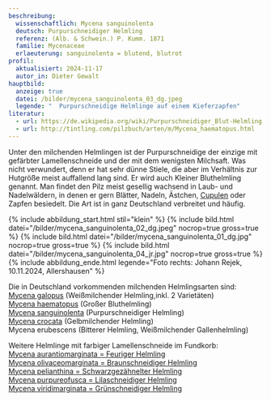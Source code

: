 ```yaml
---
beschreibung:
  wissenschaftlich: Mycena sanguinolenta
  deutsch: Purpurschneidiger Helmling
  referenz: (Alb. & Schwein.) P. Kumm. 1871
  familie: Mycenaceae
  erlaeuterung: sanguinolenta = blutend, blutrot
profil:
  aktualisiert: 2024-11-17
  autor_in: Dieter Gewalt
hauptbild:
  anzeige: true
  datei: /bilder/mycena_sanguinolenta_03_dg.jpeg
  legende: "  Purpurschneidige Helmlinge auf einem Kieferzapfen"
literatur:
  - url: https://de.wikipedia.org/wiki/Purpurschneidiger_Blut-Helmling
  - url: http://tintling.com/pilzbuch/arten/m/Mycena_haematopus.html
---
```

Unter den milchenden Helmlingen ist der Purpurschneidige der einzige mit gefärbter Lamellenschneide und der mit dem wenigsten Milchsaft. Was nicht verwundert, denn er hat sehr dünne Stiele, die aber im Verhältnis zur Hutgröße meist auffallend lang sind. Er wird auch Kleiner Bluthelmling genannt. Man findet den Pilz meist gesellig wachsend in Laub- und Nadelwäldern, in denen er gern Blätter, Nadeln, Ästchen, [Cupulen](Cupulen "Glossar") oder Zapfen besiedelt. Die Art ist in ganz Deutschland verbreitet und häufig.

{% include abbildung_start.html stil="klein" %}
{% include bild.html datei="/bilder/mycena_sanguinolenta_02_dg.jpeg" nocrop=true gross=true %}
{% include bild.html datei="/bilder/mycena_sanguinolenta_01_dg.jpg" nocrop=true gross=true %}
{% include bild.html datei="/bilder/mycena_sanguinolenta_04_jr.jpg" nocrop=true gross=true %}
{% include abbildung_ende.html legende="Foto rechts: Johann Rejek, 10.11.2024, Allershausen" %}

Die in Deutschland vorkommenden milchenden Helmlingsarten sind:\
[Mycena galopus](/pilze/mycena-galopus-weißmilchender-helmling) (Weißmilchender Helmling,inkl. 2 Varietäten)\
[Mycena haematopus](/pilze/mycena-haematopus-großer-bluthelmling) (Großer Bluthelmling)\
[Mycena sanguinolenta](/pilze/mycena-sanguinolenta-purpurschneidiger-helmling) (Purpurschneidiger Helmling)\
[Mycena crocata](/pilze/mycena-crocata-gelbmilchender-helmling) (Gelbmilchender Helmling)\
Mycena erubescens (Bitterer Helmling, Weißmilchender Gallenhelmling)

Weitere Helmlinge mit farbiger Lamellenschneide im Fundkorb:\
[Mycena aurantiomarginata = Feuriger Helmling](/pilze/mycena-aurantiomarginata-feuriger-helmling)\
[Mycena olivaceomarginata = Braunschneidiger Helmling](/pilze/mycena-olivaceomarginata-braunschneidiger-helmling)\
[Mycena pelianthina =  Schwarzgezähnelter Helmling](/pilze/mycena-pelianthina-schwarzgezähnelter-helmling)\
[Mycena purpureofusca = Lilaschneidiger Helmling](/pilze/mycena-purpureofusca-lilaschneidiger-helmling)\
[Mycena viridimarginata = Grünschneidiger Helmling](/pilze/mycena-viridimarginata-grünschneidiger-helmling)
